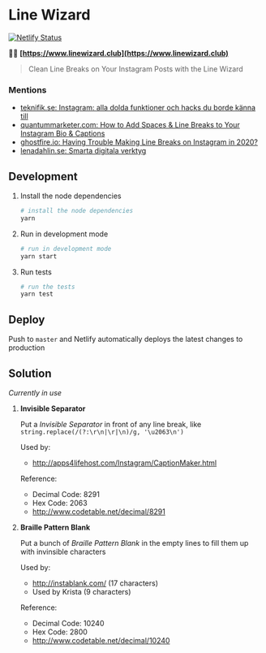 # Line Wizard

[![Netlify Status](https://api.netlify.com/api/v1/badges/0e497dd0-fcf7-41b0-b3a6-4221c8de4c17/deploy-status)](https://app.netlify.com/sites/linewizard/deploys)

🧙‍♂️ **[https://www.linewizard.club](https://www.linewizard.club)**

> Clean Line Breaks on Your Instagram Posts with the Line Wizard

### Mentions

- [teknifik.se: Instagram: alla dolda funktioner och hacks du borde känna till](https://teknifik.se/2017/03/instagram-stories-dolda-funktioner-och-hacks/)
- [quantummarketer.com: How to Add Spaces & Line Breaks to Your Instagram Bio & Captions](https://quantummarketer.com/add-spaces-line-breaks-bio-captions-instagram/)
- [ghostfire.io: Having Trouble Making Line Breaks on Instagram in 2020?](https://ghostfire.io/having-trouble-making-line-breaks-on-instagram-in-2020/)
- [lenadahlin.se: Smarta digitala verktyg](https://www.lenadahlin.se/smarta-digitala-verktyg/)

## Development

1. Install the node dependencies

   ```bash
   # install the node dependencies
   yarn
   ```

2. Run in development mode

   ```bash
   # run in development mode
   yarn start
   ```

3. Run tests
   ```bash
   # run the tests
   yarn test
   ```

## Deploy

Push to `master` and Netlify automatically deploys the latest changes to production

## Solution

_Currently in use_

1. **Invisible Separator**

   Put a _Invisible Separator_ in front of any line break, like `string.replace(/(?:\r\n|\r|\n)/g, '\u2063\n')`

   Used by:

   - http://apps4lifehost.com/Instagram/CaptionMaker.html

   Reference:

   - Decimal Code: 8291
   - Hex Code: 2063
   - http://www.codetable.net/decimal/8291

2. **Braille Pattern Blank**

   Put a bunch of _Braille Pattern Blank_ in the empty lines to fill them up with invinsible characters

   Used by:

   - http://instablank.com/ (17 characters)
   - Used by Krista (9 characters)

   Reference:

   - Decimal Code: 10240
   - Hex Code: 2800
   - http://www.codetable.net/decimal/10240
